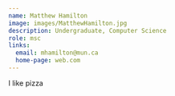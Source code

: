 ```yaml
---
name: Matthew Hamilton
image: images/MatthewHamilton.jpg 
description: Undergraduate, Computer Science
role: msc
links:
  email: mhamilton@mun.ca
  home-page: web.com
---
```


I like pizza